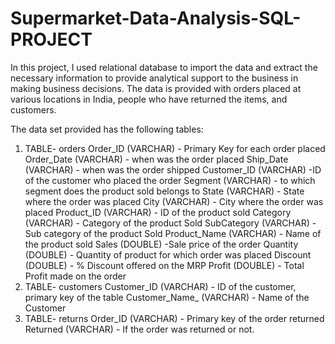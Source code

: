 # Supermarket-Data-Analysis-SQL-PROJECT

In this project, I used relational database to import the data and extract the necessary information to provide analytical support to the business in making business decisions.
The data is provided with orders placed at various locations in India, people who have returned the items, and customers.

The data set provided has the following tables:
1. TABLE- orders
Order_ID (VARCHAR) - Primary Key for each order placed
Order_Date (VARCHAR) - when was the order placed
Ship_Date (VARCHAR) - when was the order shipped
Customer_ID (VARCHAR) -ID of the customer who placed the order
Segment (VARCHAR) - to which segment does the product sold belongs to
State (VARCHAR) - State where the order was placed
City (VARCHAR) - City where the order was placed
Product_ID (VARCHAR) - ID of the product sold
Category (VARCHAR) - Category of the product Sold
SubCategory (VARCHAR) - Sub category of the product Sold
Product_Name (VARCHAR) - Name of the product sold
Sales (DOUBLE) -Sale price of the order
Quantity (DOUBLE) - Quantity of product for which order was placed
Discount (DOUBLE) - % Discount offered on the MRP
Profit (DOUBLE) - Total Profit made on the order
2. TABLE- customers
Customer_ID (VARCHAR) - ID of the customer, primary key of the table
Customer_Name_ (VARCHAR) - Name of the Customer
3. TABLE- returns
Order_ID (VARCHAR) - Primary key of the order returned
Returned (VARCHAR) - If the order was returned or not.
